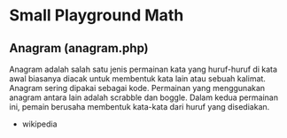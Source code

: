# Small Playground Math

## Anagram (anagram.php)
Anagram adalah salah satu jenis permainan kata yang huruf-huruf di kata awal biasanya diacak untuk membentuk kata lain atau sebuah kalimat. Anagram sering dipakai sebagai kode. Permainan yang menggunakan anagram antara lain adalah scrabble dan boggle. Dalam kedua permainan ini, pemain berusaha membentuk kata-kata dari huruf yang disediakan.
- wikipedia
